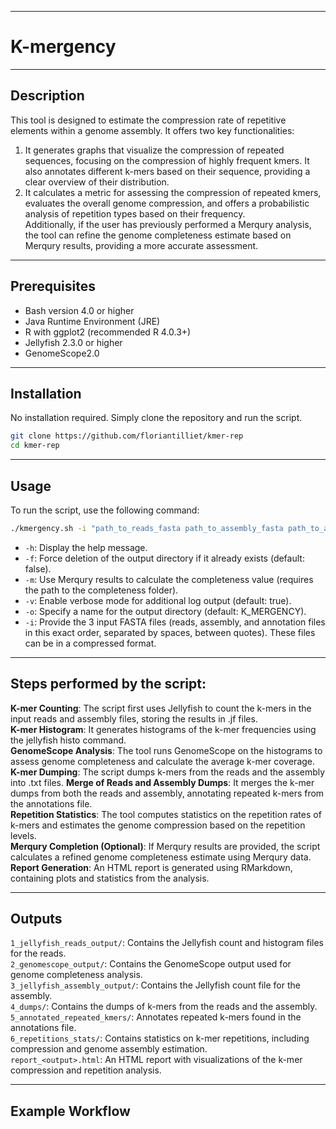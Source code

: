 ------------------------------------------------------------------------

# K-mergency

------------------------------------------------------------------------

## Description

This tool is designed to estimate the compression rate of repetitive elements within a genome assembly. It offers two key functionalities:

1.  It generates graphs that visualize the compression of repeated sequences, focusing on the compression of highly frequent kmers. It also annotates different k-mers based on their sequence, providing a clear overview of their distribution.
2.  It calculates a metric for assessing the compression of repeated kmers, evaluates the overall genome compression, and offers a probabilistic analysis of repetition types based on their frequency. \
    Additionally, if the user has previously performed a Merqury analysis, the tool can refine the genome completeness estimate based on Merqury results, providing a more accurate assessment.

------------------------------------------------------------------------

## Prerequisites

-   Bash version 4.0 or higher
-   Java Runtime Environment (JRE)
-   R with ggplot2 (recommended R 4.0.3+)
-   Jellyfish 2.3.0 or higher
-   GenomeScope2.0

------------------------------------------------------------------------

## Installation

No installation required. Simply clone the repository and run the script.

``` bash
git clone https://github.com/floriantilliet/kmer-rep
cd kmer-rep
```

------------------------------------------------------------------------

## Usage

To run the script, use the following command:

``` bash
./kmergency.sh -i "path_to_reads_fasta path_to_assembly_fasta path_to_annotation_fasta" [-o output] [-f true|false] [-v true|false] [-m path_to_merqury_results_dir] [-h]
```

-   `-h`: Display the help message.
-   `-f`: Force deletion of the output directory if it already exists (default: false).
-   `-m`: Use Merqury results to calculate the completeness value (requires the path to the completeness folder).
-   `-v`: Enable verbose mode for additional log output (default: true).
-   `-o`: Specify a name for the output directory (default: K_MERGENCY).
-   `-i`: Provide the 3 input FASTA files (reads, assembly, and annotation files in this exact order, separated by spaces, between quotes). These files can be in a compressed format.

------------------------------------------------------------------------

## Steps performed by the script:

**K-mer Counting**: The script first uses Jellyfish to count the k-mers in the input reads and assembly files, storing the results in .jf files.\
**K-mer Histogram**: It generates histograms of the k-mer frequencies using the jellyfish histo command.\
**GenomeScope Analysis**: The tool runs GenomeScope on the histograms to assess genome completeness and calculate the average k-mer coverage.\
**K-mer Dumping**: The script dumps k-mers from the reads and the assembly into .txt files. **Merge of Reads and Assembly Dumps**: It merges the k-mer dumps from both the reads and assembly, annotating repeated k-mers from the annotations file.\
**Repetition Statistics**: The tool computes statistics on the repetition rates of k-mers and estimates the genome compression based on the repetition levels.\
**Merqury Completion (Optional)**: If Merqury results are provided, the script calculates a refined genome completeness estimate using Merqury data. **Report Generation**: An HTML report is generated using RMarkdown, containing plots and statistics from the analysis.

------------------------------------------------------------------------

## Outputs

`1_jellyfish_reads_output/`: Contains the Jellyfish count and histogram files for the reads. \
`2_genomescope_output/`: Contains the GenomeScope output used for genome completeness analysis.\
`3_jellyfish_assembly_output/`: Contains the Jellyfish count file for the assembly.\
`4_dumps/`: Contains the dumps of k-mers from the reads and the assembly. \
`5_annotated_repeated_kmers/`: Annotates repeated k-mers found in the annotations file. \
`6_repetitions_stats/`: Contains statistics on k-mer repetitions, including compression and genome assembly estimation.\
`report_<output>.html`: An HTML report with visualizations of the k-mer compression and repetition analysis.

------------------------------------------------------------------------

## Example Workflow
